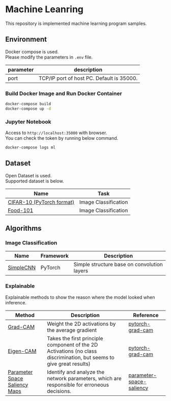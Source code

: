 # Machine Leanring

This repository is implemented machine learning program samples.

## Environment

Docker compose is used.  
Please modify the parameters in `.env` file.

|parameter|description|
|---|---|
|port|TCP/IP port of host PC. Default is 35000.|

### Build Docker Image and Run Docker Container

```bash
docker-compose build
docker-compose up -d
```

### Jupyter Notebook

Access to `http://localhost:35000` with browser.  
You can check the token by running below command.

```bash
docker-compose logs ml
```

## Dataset

Open Dataset is used.  
Supported dataset is below.

|Name|Task|
|---|---|
|[CIFAR-10 (PyTorch format)](https://www.cs.toronto.edu/~kriz/cifar.html)|Image Classification|
|[Food-101](https://data.vision.ee.ethz.ch/cvl/datasets_extra/food-101/)|Image Classification|

## Algorithms

### Image Classification

|Name|Framework|Description|
|---|---|---|
|[SimpleCNN](./models/pytorch/simple_cnn.py)|PyTorch|Simple structure base on convolution layers|

### Explainable

Explainable methods to show the reason where the model looked when inference.

|Method|Description|Reference|
|---|---|---|
|[Grad-CAM](./explainable_ai/pytorch/grad_cam.py)|Weight the 2D activations by the average gradient|[pytorch-grad-cam](https://github.com/jacobgil/pytorch-grad-cam/tree/51ae19245f655cf0ee334db2a945ceb1a4d6df59)|
|[Eigen-CAM](./explainable_ai/pytorch/eigen_cam.py)|Takes the first principle component of the 2D Activations (no class discrimination, but seems to give great results)|[pytorch-grad-cam](https://github.com/jacobgil/pytorch-grad-cam/tree/51ae19245f655cf0ee334db2a945ceb1a4d6df59)|
|[Parameter Space Saliency Maps](./explainable_ai/pytorch/pss.py)| Identify and analyze the network parameters,  which are responsible for erroneous decisions.|[parameter-space-saliency](https://github.com/LevinRoman/parameter-space-saliency/tree/0e3b3d69c6e222aee6af0264d7ce3ddc6d19744e)|

